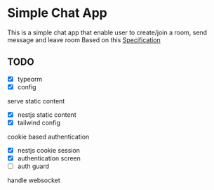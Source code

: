 # Simple Chat App
This is a simple chat app that enable user to create/join a room, send message and leave room
Based on this [Specification](https://github.com/cekingx/free-time-project-spec/blob/main/3-chat.md)

## TODO
- [x] typeorm
- [x] config

serve static content
- [x] nestjs static content
- [x] tailwind config

cookie based authentication
- [x] nestjs cookie session
- [x] authentication screen
- [ ] auth guard

handle websocket